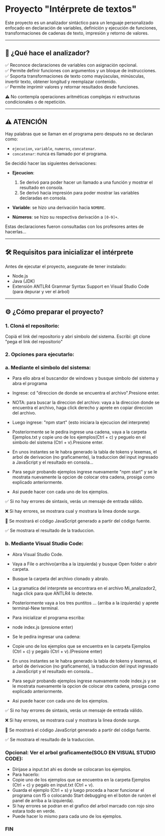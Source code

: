 # Proyecto "Intérprete de textos"

Este proyecto es un analizador sintáctico para un lenguaje personalizado enfocado en declaración de variables, 
definición y ejecución de funciones, transformaciones de cadenas de texto, impresión y retorno de valores.

---

## 🧠 ¿Qué hace el analizador?

✅ Reconoce declaraciones de variables con asignación opcional.  
✅ Permite definir funciones con argumentos y un bloque de instrucciones.  
✅ Soporta transformaciones de texto como mayúsculas, minúsculas, invertir texto, obtener longitud y reemplazar contenido.  
✅ Permite imprimir valores y retornar resultados desde funciones.  

⚠️ No contempla operaciones aritméticas complejas ni estructuras condicionales o de repetición.

---

## ⚠️ ATENCIÓN

Hay palabras que se llaman en el programa pero después no se declaran como:

- `ejecucion`, `variable`, `numeros`, `concatenar`.  
- `concatenar`: nunca es llamado por el programa.

Se decidió hacer las siguientes derivaciones:

- **Ejecucion**:  
  1. Se derivó para poder hacer un llamado a una función y mostrar el resultado en consola.  
  2. Se derivó hacia impresión para poder mostrar las variables declaradas en consola.  

- **Variable**: se hizo una derivación hacia `NOMBRE`.  
- **Números**: se hizo su respectiva derivación a `[0-9]+`.

Estas declaraciones fueron consultadas con los profesores antes de hacerlas...

---

## 🛠 Requisitos para inicializar el intérprete

Antes de ejecutar el proyecto, asegurate de tener instalado:

- Node.js  
- Java (JDK)  
- Extensión ANTLR4 Grammar Syntax Support en Visual Studio Code (para depurar y ver el árbol)

---

## ⚙️ ¿Cómo preparar el proyecto?

### 1. Cloná el repositorio:

Copiá el link del repositorio y abrí símbolo del sistema. Escribí:
git clone "pega el link del repositorio"


### 2. Opciones para ejecutarlo:

### a. Mediante el simbolo del sistema:

- Para ello abra el buscandor de windows y busque simbolo del sistema y abra el programa
 
- Ingrese: cd "direccion de donde se encuentra el archivo".Presione enter.
- NOTA: para buscar la direccion del archivo: vaya a la direccion donde se 
encuentra el archivo, haga click derecho y aprete en copiar direccion del archivo.

- Luego ingrese: "npm start" (esto iniciara la ejecucion del interprete)

- Posteriormente se le pedira ingrese una cadena, vaya a la carpeta Ejemplos.txt y copie uno de los ejemplos(Ctrl + c) y peguelo 
en el simbolo del sistema (Ctrl + v).Presione enter.

- En unos instantes se le habra generado la tabla de tokens y lexemas, el arbol de derivacion (no graficamente), la traduccion del input ingresado a JavaScript
y el resultado en consola...

- Para seguir probando ejemplos ingrese nuevamente "npm start" y se le mostrata nuevamente la opcion de colocar otra cadena, prosiga como explicado anteriormente.

- Asi puede hacer con cada uno de los ejemplos.

✅ Si no hay errores de sintaxis, verás un mensaje de entrada válido.

❌ Si hay errores, se mostrara cual y mostrara la linea donde surge.

📝 Se mostrará el código JavaScript generado a partir del código fuente.

✅ Se mostrara el resultado de la traduccion.

### b. Mediante Visual Studio Code:

- Abra Visual Studio Code.

- Vaya a File o archivo(arriba a la izquierda) y busque Open folder o abrir carpeta.
- Busque la carpeta del archivo clonado y abralo.

- La gramatica del interprete se encontrara en el archivo Mi_analizador2, haga click para que ANTLR4 lo detecte.
- Posteriormente vaya a los tres puntitos ... (arriba a la izquierda) y aprete terminal-New terminal.
- Para inicializar el programa escriba:
- node index.js (presione enter)

- Se le pedira ingresar una cadena:
- Copie uno de los ejemplos que se encuentra en la carpeta Ejemplos (Ctrl + c) y pegalo  (Ctrl + v).(Presione enter)

- En unos instantes se le habra generado la tabla de tokens y lexemas, el arbol de derivacion (no graficamente), la traduccion del input ingresado a JavaScript
y el resultado en consola...

- Para seguir probando ejemplos ingrese nuevamente node index.js y se le mostrata nuevamente la opcion de colocar otra cadena, prosiga como explicado anteriormente.

- Asi puede hacer con cada uno de los ejemplos.

✅ Si no hay errores de sintaxis, verás un mensaje de entrada válido.

❌ Si hay errores, se mostrara cual y mostrara la linea donde surge.

📝 Se mostrará el código JavaScript generado a partir del código fuente.

✅ Se mostrara el resultado de la traduccion.

### Opcional: Ver el arbol graficamente(SOLO EN VISUAL STUDIO CODE):
- Dirijase a input.txt ahi es donde se colocaran los ejemplos.
- Para hacerlo:
- Copie uno de los ejemplos que se encuentra en la carpeta Ejemplos (Ctrl + c) y pegalo en input.txt (Ctrl + v).
- Guarda el ejemplo (Ctrl + s)  y luego proceda a hacer funcionar el programa con f5 o colocando Start debugging en el boton de run(en el panel de arriba a la izquierda).
- Si hay errores se podran en el grafico del arbol marcado con rojo sino estara todo en verde.
- Puede hacer lo mismo para cada uno de los ejemplos.

### FIN


